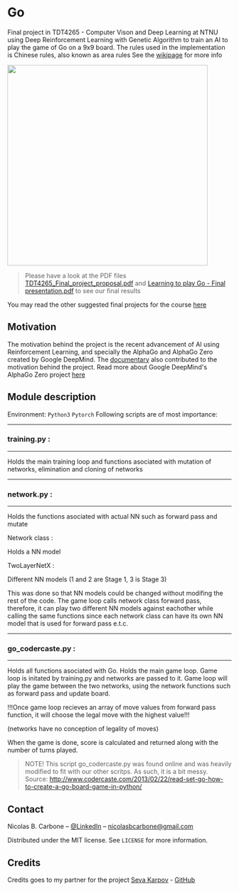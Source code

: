 # Go

Final project in TDT4265 - Computer Vison and Deep Learning at NTNU using Deep Reinforcement Learning with Genetic Algorithm to train an AI to play the game of Go on a 9x9 board. The rules used in the implementation is Chinese rules, also known as area rules
See the [wikipage](https://en.wikipedia.org/wiki/Go_(game)) for more info

<a href="url"><img src="https://www.schaakengo.nl/images/productimages/big/beuken-vineer-9x9-2-.jpg" height="450" width="450" ></a>

> Please have a look at the PDF files [TDT4265_Final_project_proposal.pdf](TDT4265_Final_project_proposal.pdf) and [Learning to play Go - Final presentation.pdf](https://github.com/nicolabc/Go/blob/master/Learning%20to%20play%20Go%20-%20Final%20presentation.pdf) to see our final results

You may read the other suggested final projects for the course [here](https://www.overleaf.com/read/xgqfysbtbcpd)

## Motivation
The motivation behind the project is the recent advancement of AI using Reinforcement Learning, and specially the AlphaGo and AlphaGo Zero created by Google DeepMind. The [documentary](https://www.youtube.com/watch?v=8tq1C8spV_g) also contributed to the motivation behind the project. Read more about Google DeepMind's AlphaGo Zero project [here](https://deepmind.com/blog/alphago-zero-learning-scratch/)

## Module description
Environment: `Python3` `Pytorch`
Following scripts are of most importance:
____________________________________________________________________________________________
### training.py : 
------------------

Holds the main training loop and functions asociated with mutation of networks, elimination and cloning of networks
____________________________________________________________________________________________
### network.py : 
------------------

Holds the functions asociated with actual NN such as forward pass and mutate

Network class : 

Holds a NN model

TwoLayerNetX :

Different NN models (1 and 2 are Stage 1, 3 is Stage 3)

This was done so that NN models could be changed without modifing the rest of the code.
The game loop calls network class forward pass, therefore, it can play two different NN models against eachother
while calling the same functions since each network class can have its own NN model that is used for forward pass e.t.c.

____________________________________________________________________________________________
### go_codercaste.py :
------------------

Holds all functions asociated with Go. Holds the main game loop. Game loop is initated by training.py and networks are passed to it.
Game loop will play the game between the two networks, using the network functions such as forward pass and update board.

!!!Once game loop recieves an array of move values
from forward pass function, it will choose the legal move with the highest value!!! 

(networks have no conception of legality of moves)

When the game is done,
score is calculated and returned along with the number of turns played.

>NOTE!
This script go_codercaste.py was found online and was heavily modified to fit with our other scritps.
As such, it is a bit messy. 
Source: http://www.codercaste.com/2013/02/22/read-set-go-how-to-create-a-go-board-game-in-python/

## Contact

Nicolas B. Carbone – [@LinkedIn](https://www.linkedin.com/in/nicolas-blystad-carbone-b46378150/) – nicolasbcarbone@gmail.com

Distributed under the MIT license. See ``LICENSE`` for more information.

## Credits
Credits goes to my partner for the project [Seva Karpov](https://www.facebook.com/seva.karpov.7) - [GitHub](https://github.com/SevaKarpov)
